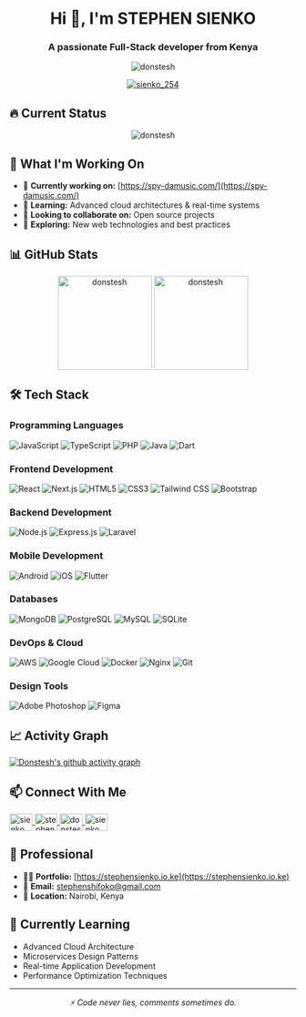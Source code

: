 <h1 align="center">Hi 👋, I'm STEPHEN SIENKO</h1>
<h3 align="center">A passionate Full-Stack developer from Kenya</h3>

<p align="center">
  <img src="https://komarev.com/ghpvc/?username=donstesh&label=Profile%20views&color=0e75b6&style=flat" alt="donstesh" />
</p>

<p align="center">
  <a href="https://twitter.com/sienko_254" target="blank">
    <img src="https://img.shields.io/twitter/follow/sienko_254?logo=x&style=for-the-badge" alt="sienko_254" />
  </a>
</p>

## 🔥 Current Status

<p align="center">
  <img align="center" src="https://github-readme-streak-stats.herokuapp.com/?user=donstesh&theme=dark" alt="donstesh" />
</p>

## 🚀 What I'm Working On

- 🔭 **Currently working on:** [https://spy-damusic.com/](https://spy-damusic.com/)
- 🌱 **Learning:** Advanced cloud architectures & real-time systems
- 👯 **Looking to collaborate on:** Open source projects
- 🤔 **Exploring:** New web technologies and best practices

## 📊 GitHub Stats

<p align="center">
  <img align="center" src="https://github-readme-stats.vercel.app/api?username=donstesh&show_icons=true&locale=en&theme=radical" alt="donstesh" height="165" />
  <img align="center" src="https://github-readme-stats.vercel.app/api/top-langs/?username=donstesh&layout=compact&theme=radical&langs_count=8" alt="donstesh" height="165" />
</p>

## 🛠️ Tech Stack

### Programming Languages
![JavaScript](https://img.shields.io/badge/-JavaScript-F7DF1E?style=flat-square&logo=javascript&logoColor=black)
![TypeScript](https://img.shields.io/badge/-TypeScript-3178C6?style=flat-square&logo=typescript&logoColor=white)
![PHP](https://img.shields.io/badge/-PHP-777BB4?style=flat-square&logo=php&logoColor=white)
![Java](https://img.shields.io/badge/-Java-007396?style=flat-square&logo=java&logoColor=white)
![Dart](https://img.shields.io/badge/-Dart-0175C2?style=flat-square&logo=dart&logoColor=white)

### Frontend Development
![React](https://img.shields.io/badge/-React-61DAFB?style=flat-square&logo=react&logoColor=black)
![Next.js](https://img.shields.io/badge/-Next.js-000000?style=flat-square&logo=next.js&logoColor=white)
![HTML5](https://img.shields.io/badge/-HTML5-E34F26?style=flat-square&logo=html5&logoColor=white)
![CSS3](https://img.shields.io/badge/-CSS3-1572B6?style=flat-square&logo=css3&logoColor=white)
![Tailwind CSS](https://img.shields.io/badge/-Tailwind_CSS-38B2AC?style=flat-square&logo=tailwind-css&logoColor=white)
![Bootstrap](https://img.shields.io/badge/-Bootstrap-7952B3?style=flat-square&logo=bootstrap&logoColor=white)

### Backend Development
![Node.js](https://img.shields.io/badge/-Node.js-339933?style=flat-square&logo=node.js&logoColor=white)
![Express.js](https://img.shields.io/badge/-Express.js-000000?style=flat-square&logo=express&logoColor=white)
![Laravel](https://img.shields.io/badge/-Laravel-FF2D20?style=flat-square&logo=laravel&logoColor=white)

### Mobile Development
![Android](https://img.shields.io/badge/-Android-3DDC84?style=flat-square&logo=android&logoColor=white)
![iOS](https://img.shields.io/badge/-iOS-000000?style=flat-square&logo=ios&logoColor=white)
![Flutter](https://img.shields.io/badge/-Flutter-02569B?style=flat-square&logo=flutter&logoColor=white)

### Databases
![MongoDB](https://img.shields.io/badge/-MongoDB-47A248?style=flat-square&logo=mongodb&logoColor=white)
![PostgreSQL](https://img.shields.io/badge/-PostgreSQL-336791?style=flat-square&logo=postgresql&logoColor=white)
![MySQL](https://img.shields.io/badge/-MySQL-4479A1?style=flat-square&logo=mysql&logoColor=white)
![SQLite](https://img.shields.io/badge/-SQLite-003B57?style=flat-square&logo=sqlite&logoColor=white)

### DevOps & Cloud
![AWS](https://img.shields.io/badge/-AWS-232F3E?style=flat-square&logo=amazon-aws&logoColor=white)
![Google Cloud](https://img.shields.io/badge/-Google_Cloud-4285F4?style=flat-square&logo=google-cloud&logoColor=white)
![Docker](https://img.shields.io/badge/-Docker-2496ED?style=flat-square&logo=docker&logoColor=white)
![Nginx](https://img.shields.io/badge/-Nginx-009639?style=flat-square&logo=nginx&logoColor=white)
![Git](https://img.shields.io/badge/-Git-F05032?style=flat-square&logo=git&logoColor=white)

### Design Tools
![Adobe Photoshop](https://img.shields.io/badge/-Photoshop-31A8FF?style=flat-square&logo=adobe-photoshop&logoColor=white)
![Figma](https://img.shields.io/badge/-Figma-F24E1E?style=flat-square&logo=figma&logoColor=white)

## 📈 Activity Graph

[![Donstesh's github activity graph](https://github-readme-activity-graph.vercel.app/graph?username=donstesh&theme=react-dark)](https://github.com/donstesh)

## 📫 Connect With Me

<p align="left">
  <a href="https://twitter.com/sienko_254" target="blank">
    <img align="center" src="https://raw.githubusercontent.com/rahuldkjain/github-profile-readme-generator/master/src/images/icons/Social/twitter.svg" alt="sienko_254" height="30" width="40" />
  </a>
  <a href="https://linkedin.com/in/stephen-shifoko" target="blank">
    <img align="center" src="https://raw.githubusercontent.com/rahuldkjain/github-profile-readme-generator/master/src/images/icons/Social/linked-in-alt.svg" alt="stephen-shifoko" height="30" width="40" />
  </a>
  <a href="https://fb.com/donstesh" target="blank">
    <img align="center" src="https://raw.githubusercontent.com/rahuldkjain/github-profile-readme-generator/master/src/images/icons/Social/facebook.svg" alt="donstesh" height="30" width="40" />
  </a>
  <a href="https://instagram.com/sienko_254" target="blank">
    <img align="center" src="https://raw.githubusercontent.com/rahuldkjain/github-profile-readme-generator/master/src/images/icons/Social/instagram.svg" alt="sienko_254" height="30" width="40" />
  </a>
</p>

## 💼 Professional

- 👨‍💻 **Portfolio:** [https://stephensienko.io.ke](https://stephensienko.io.ke)
- 📧 **Email:** stephenshifoko@gmail.com
- 📍 **Location:** Nairobi, Kenya

## 🎯 Currently Learning

- Advanced Cloud Architecture
- Microservices Design Patterns
- Real-time Application Development
- Performance Optimization Techniques

---

<p align="center">
  <i>⚡ Code never lies, comments sometimes do.</i>
</p>
